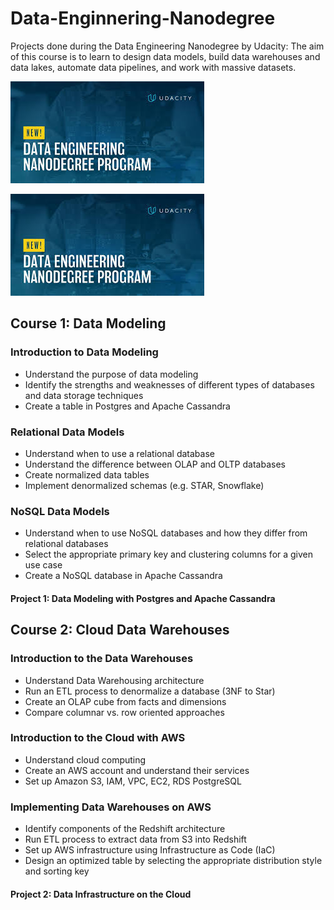 # Data-Enginnering-Nanodegree
Projects done during the Data Engineering Nanodegree by Udacity:
The aim of this course is to learn to design data models, build data warehouses and data lakes, automate data pipelines, and work with massive datasets.

![Icon](uda_dend_banner.jpeg)

![Udacity DEND banner](uda_dend_banner.jpeg)

## Course 1: Data Modeling
### Introduction to Data Modeling
- Understand the purpose of data modeling
- Identify the strengths and weaknesses of different types of databases and data storage techniques
- Create a table in Postgres and Apache Cassandra

### Relational Data Models
- Understand when to use a relational database
- Understand the difference between OLAP and OLTP databases
- Create normalized data tables
- Implement denormalized schemas (e.g. STAR, Snowflake)

### NoSQL Data Models
- Understand when to use NoSQL databases and how they differ from relational databases
- Select the appropriate primary key and clustering columns for a given use case
- Create a NoSQL database in Apache Cassandra

#### Project 1: Data Modeling with Postgres and Apache Cassandra


## Course 2: Cloud Data Warehouses
### Introduction to the Data Warehouses
- Understand Data Warehousing architecture
- Run an ETL process to denormalize a database (3NF to Star)
- Create an OLAP cube from facts and dimensions
- Compare columnar vs. row oriented approaches

### Introduction to the Cloud with AWS
- Understand cloud computing
- Create an AWS account and understand their services
- Set up Amazon S3, IAM, VPC, EC2, RDS PostgreSQL

### Implementing Data Warehouses on AWS
- Identify components of the Redshift architecture
- Run ETL process to extract data from S3 into Redshift
- Set up AWS infrastructure using Infrastructure as Code (IaC)
- Design an optimized table by selecting the appropriate distribution style and sorting key

#### Project 2: Data Infrastructure on the Cloud
